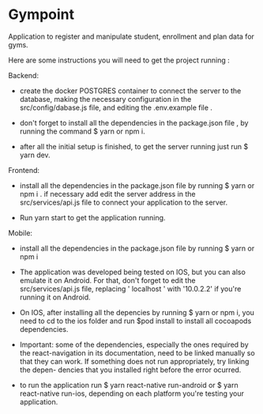 # Gympoint
Application to register and manipulate student, enrollment and plan data for gyms.

Here are some instructions you will need to get the project running :

Backend:

* create the docker POSTGRES container to connect the server to the database, making the necessary configuration in the 
src/config/dabase.js file, and editing the .env.example file . 

* don't forget to install all the dependencies in the package.json file , by running the command $ yarn or npm i.

* after all the initial setup is finished, to get the server running just run $ yarn dev.

Frontend:

* install all the dependencies in the package.json file by running $ yarn or npm i .
if necessary add edit the server address in the  src/services/api.js file to connect your application to the server.

* Run yarn start to get the application running.

Mobile:

* install all the dependencies in the package.json file by running $ yarn or npm i

* The application was developed being tested on IOS, but you can also emulate it on Android. For that, don't forget
to edit the src/services/api.js file, replacing ' localhost ' with '10.0.2.2' if you're running it on Android.

* On IOS, after installing all the depencies by running $ yarn or npm i, you need to cd to the ios folder and
run $pod install to install all cocoapods dependencies.

- Important: some of the dependencies, especially the ones required by the react-navigation in its documentation,
need to be linked manually so that they can work. If something does not run appropriately, try linking the depen-
dencies that you installed right before the error ocurred. 

* to run the application run $ yarn react-native run-android or $ yarn react-native run-ios, depending on each
platform you're testing your application.
